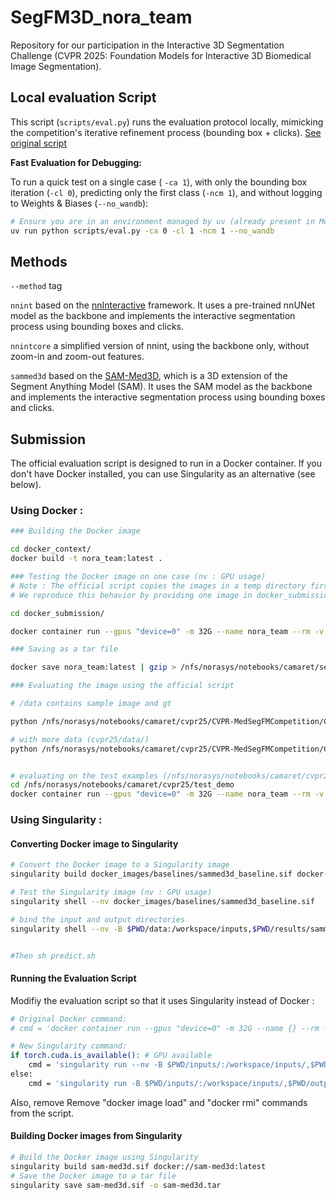 # SegFM3D_nora_team

Repository for our participation in the Interactive 3D Segmentation Challenge (CVPR 2025: Foundation Models for Interactive 3D Biomedical Image Segmentation).

## Local evaluation Script

This script (`scripts/eval.py`) runs the evaluation protocol locally, mimicking the competition's iterative refinement process (bounding box + clicks). [See original script](https://github.com/JunMa11/CVPR-MedSegFMCompetition/blob/main/CVPR25_iter_eval.py)

**Fast Evaluation for Debugging:**

To run a quick test on a single case ( `-ca 1`), with only the bounding box iteration (`-cl 0`), predicting only the first class (`-ncm 1`), and without logging to Weights & Biases (`--no_wandb`):

```bash
# Ensure you are in an environment managed by uv (already present in Meta's workspace : /work/dlclarge2/ndirt-SegFM3D )
uv run python scripts/eval.py -ca 0 -cl 1 -ncm 1 --no_wandb
```



## Methods  

```--method``` tag

```nnint```
based on the [nnInteractive](https://github.com/MIC-DKFZ/nnInteractive) framework. It uses a pre-trained nnUNet model as the backbone and implements the interactive segmentation process using bounding boxes and clicks.

```nnintcore```
a simplified version of nnint, using the backbone only, without zoom-in and zoom-out features.

```sammed3d```
based on the [SAM-Med3D](https://github.com/uni-medical/SAM-Med3D), which is a 3D extension of the Segment Anything Model (SAM). It uses the SAM model as the backbone and implements the interactive segmentation process using bounding boxes and clicks.

## Submission
The official evaluation script is designed to run in a Docker container. If you don't have Docker installed, you can use Singularity as an alternative (see below).

### Using Docker : 

```bash
### Building the Docker image

cd docker_context/
docker build -t nora_team:latest .

### Testing the Docker image on one case (nv : GPU usage)
# Note : The official script copies the images in a temp directory first. 
# We reproduce this behavior by providing one image in docker_submission/test/inputs/ 

cd docker_submission/ 

docker container run --gpus "device=0" -m 32G --name nora_team --rm -v $PWD/test/inputs/:/workspace/inputs/ -v $PWD/test/outputs/:/workspace/outputs/ nora_team:latest /bin/bash -c "sh predict.sh"  

### Saving as a tar file

docker save nora_team:latest | gzip > /nfs/norasys/notebooks/camaret/segfm3d_nora_team/docker_images/submission/nora_team.tar.gz

### Evaluating the image using the official script 

# /data contains sample image and gt

python /nfs/norasys/notebooks/camaret/cvpr25/CVPR-MedSegFMCompetition/CVPR25_iter_eval.py --docker_folder /nfs/norasys/notebooks/camaret/segfm3d_nora_team/docker_images/submission --test_img_path /nfs/norasys/notebooks/camaret/segfm3d_nora_team/docker_submission/data/inputs/3D_val_npz --save_path /nfs/norasys/notebooks/camaret/segfm3d_nora_team/docker_submission/data/outputs --validation_gts_path /nfs/norasys/notebooks/camaret/segfm3d_nora_team/docker_submission/data/inputs/3D_val_gt --verbose

# with more data (cvpr25/data/)
python /nfs/norasys/notebooks/camaret/cvpr25/CVPR-MedSegFMCompetition/CVPR25_iter_eval.py --docker_folder /nfs/norasys/notebooks/camaret/segfm3d_nora_team/docker_images/submission --test_img_path /nfs/norasys/notebooks/camaret/cvpr25/data/3D_val_npz --save_path /nfs/norasys/notebooks/camaret/segfm3d_nora_team/docker_submission/data/outputs --validation_gts_path /nfs/norasys/notebooks/camaret/cvpr25/data/3D_val_gt/3D_val_gt_interactive --verbose


# evaluating on the test examples (/nfs/norasys/notebooks/camaret/cvpr25/test_demo)
cd /nfs/norasys/notebooks/camaret/cvpr25/test_demo
docker container run --gpus "device=0" -m 32G --name nora_team --rm -v $PWD/imgs/:/workspace/inputs/ -v $PWD/outputs/:/workspace/outputs/ nora_team:latest /bin/bash -c "sh predict.sh"
```

### Using Singularity : 
#### Converting Docker image to Singularity

```bash
# Convert the Docker image to a Singularity image
singularity build docker_images/baselines/sammed3d_baseline.sif docker-archive://docker_images/baselines/sammed3d_baseline.tar

# Test the Singularity image (nv : GPU usage)
singularity shell --nv docker_images/baselines/sammed3d_baseline.sif

# bind the input and output directories
singularity shell --nv -B $PWD/data:/workspace/inputs,$PWD/results/sammed3d:/workspace/outputs  docker_images/baselines/sammed3d_baseline.sif 


#Then sh predict.sh
```

#### Running the Evaluation Script
Modifiy the evaluation script so that it uses Singularity instead of Docker :
```bash
# Original Docker command:
# cmd = 'docker container run --gpus "device=0" -m 32G --name {} --rm -v $PWD/inputs/:/workspace/inputs/ -v $PWD/outputs/:/workspace/outputs/ {}:latest /bin/bash -c "sh predict.sh" '.format(teamname, teamname)

# New Singularity command:
if torch.cuda.is_available(): # GPU available
    cmd = 'singularity run --nv -B $PWD/inputs/:/workspace/inputs/,$PWD/outputs/:/workspace/outputs/ {}.sif /bin/bash -c "sh predict.sh"'.format(teamname)
else:
    cmd = 'singularity run -B $PWD/inputs/:/workspace/inputs/,$PWD/outputs/:/workspace/outputs/ {}.sif /bin/bash -c "sh predict.sh"'.format(teamname)
```
Also, remove Remove "docker image load" and "docker rmi" commands from the script.

#### Building Docker images from Singularity


```bash
# Build the Docker image using Singularity
singularity build sam-med3d.sif docker://sam-med3d:latest
# Save the Docker image to a tar file
singularity save sam-med3d.sif -o sam-med3d.tar
```